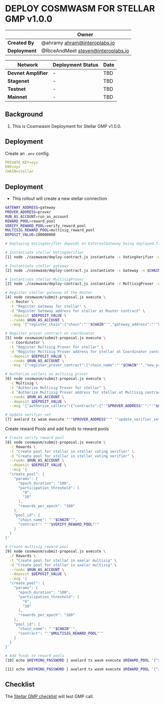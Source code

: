 # DEPLOY COSMWASM FOR STELLAR GMP v1.0.0

|                | **Owner**                            |
| -------------- | ------------------------------------ |
| **Created By** | @ahramy <ahram@interoplabs.io>       |
| **Deployment** | @RiceAndMeet <steven@interoplabs.io> |

| **Network**          | **Deployment Status** | **Date** |
| -------------------- | --------------------- | -------- |
| **Devnet Amplifier** | -                     | TBD      |
| **Stagenet**         | -                     | TBD      |
| **Testnet**          | -                     | TBD      |
| **Mainnet**          | -                     | TBD      |

## Background

1. This is Cosmwasm Deployment for Stellar GMP v1.0.0.

## Deployment

Create an `.env` config.

```yaml
PRIVATE_KEY=xyz
ENV=xyz
CHAIN=stellar
```

## Deployment

- This rollout will create a new stellar connection

```bash
GATEWAY_ADDRESS=gateway
PROVER_ADDRESS=prover
RUN_AS_ACCOUNT=run_as_account
REWARD_POOL=reward_pool
VERIFY_REWARD_POOL=verify_reward_pool
MULTISIG_REWARD_POOL=multisig_reward_pool
DEPOSIT_VALUE=100000000
```

```bash
# Deploying VotingVerifier depends on ExternalGateway being deployed first due to `sourceGatewayAddress`.

# Instantiate stellar VotingVerifier
[1] node ./cosmwasm/deploy-contract.js instantiate -c VotingVerifier -n $CHAIN --fetchCodeId --instantiate2

# Instantiate stellar gateway
[2] node ./cosmwasm/deploy-contract.js instantiate -c Gateway -n $CHAIN --fetchCodeId --instantiate2

# Instantiate stellar MultisigProver
[3] node ./cosmwasm/deploy-contract.js instantiate -c MultisigProver -n $CHAIN --fetchCodeId --instantiate2

# Register stellar gateway at the Router
[4] node cosmwasm/submit-proposal.js execute \
  -c Router \
  -t "Register Gateway for stellar" \
  -d "Register Gateway address for stellar at Router contract" \
  --deposit $DEPOSIT_VALUE \
  --runAs $RUN_AS_ACCOUNT \
  --msg '{"register_chain":{"chain":"'"$CHAIN"'","gateway_address":"'"$GATEWAY_ADDRESS"'","msg_id_format":"hex_tx_hash_and_event_index"}}'

# Register prover contract on coordinator
[5] node cosmwasm/submit-proposal.js execute \
  -c Coordinator \
  -t "Register Multisig Prover for stellar" \
  -d "Register Multisig Prover address for stellar at Coordinator contract" \
  --deposit $DEPOSIT_VALUE \
  --runAs $RUN_AS_ACCOUNT \
  --msg '{"register_prover_contract":{"chain_name":"'"$CHAIN"'","new_prover_addr":""'"$PROVER_ADDRESS"'""}}'

# Authorize callers on multisig prover
[6] node cosmwasm/submit-proposal.js execute \
  -c Multisig \
  -t "Authorize Multisig Prover for stellar" \
  -d "Authorize Multisig Prover address for stellar at Multisig contract" \
  --runAs $RUN_AS_ACCOUNT \
  --deposit $DEPOSIT_VALUE \
  --msg '{"authorize_callers":{"contracts":{"'"$PROVER_ADDRESS"'":"'"$CHAIN"'"}}}'

# Update verifier set
[7] axelard tx wasm execute "'"$PROVER_ADDRESS"'" '"update_verifier_set"' --from amplifier --gas auto --gas-adjustment 1.2
```

Create reward Pools and add funds to reward pools

```bash
# Create verify reward pool
[8] node cosmwasm/submit-proposal.js execute \
  -c Rewards \
  -t "Create pool for stellar in stellar voting verifier" \
  -d "Create pool for stellar in stellar voting verifier" \
  --runAs $RUN_AS_ACCOUNT \
  --deposit $DEPOSIT_VALUE \
  --msg '{
  "create_pool": {
    "params": {
      "epoch_duration": "100",
      "participation_threshold": [
        "8",
        "10"
      ],
      "rewards_per_epoch": "100"
    },
    "pool_id": {
      "chain_name": "'"$CHAIN"'",
      "contract": "'"$VERIFY_REWARD_POOL"'"
    }
  }
}'

# Create multisig reward pool
[9] node cosmwasm/submit-proposal.js execute \
  -c Rewards \
  -t "Create pool for stellar in axelar multisig" \
  -d "Create pool for stellar in axelar multisig" \
  --runAs $RUN_AS_ACCOUNT \
  --deposit $DEPOSIT_VALUE \
  --msg '{
  "create_pool": {
    "params": {
      "epoch_duration": "100",
      "participation_threshold": [
        "8",
        "10"
      ],
      "rewards_per_epoch": "100"
    },
    "pool_id": {
      "chain_name": "'"$CHAIN"'",
      "contract": "'"$MULTISIG_REWARD_POOL"'"
    }
  }
}'

# Add funds to reward pools
[10] echo $KEYRING_PASSWORD | axelard tx wasm execute $REWARD_POOL '{"add_rewards":{"pool_id":{"chain_name":"'"$CHAIN"'","contract":"'"$MULTISIG_REWARD_POOL"'"}}}' --amount 1000000uamplifier --from validator

[11] echo $KEYRING_PASSWORD | axelard tx wasm execute $REWARD_POOL '{"add_rewards":{"pool_id":{"chain_name":"'"$CHAIN"'","contract":"'"$VERIFY_REWARD_POOL"'"}}}' --amount 1000000uamplifier --from validator
```

## Checklist

The [Stellar GMP checklist](../stellar/2025-01-GMP-v1.0.0.md) will test GMP call.
